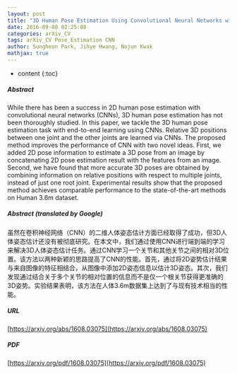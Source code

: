 ```yaml
---
layout: post
title: "3D Human Pose Estimation Using Convolutional Neural Networks with 2D Pose Information"
date: 2016-09-08 02:25:08
categories: arXiv_CV
tags: arXiv_CV Pose_Estimation CNN
author: Sungheon Park, Jihye Hwang, Nojun Kwak
mathjax: true
---
```


* content
{:toc}

##### Abstract
While there has been a success in 2D human pose estimation with convolutional neural networks (CNNs), 3D human pose estimation has not been thoroughly studied. In this paper, we tackle the 3D human pose estimation task with end-to-end learning using CNNs. Relative 3D positions between one joint and the other joints are learned via CNNs. The proposed method improves the performance of CNN with two novel ideas. First, we added 2D pose information to estimate a 3D pose from an image by concatenating 2D pose estimation result with the features from an image. Second, we have found that more accurate 3D poses are obtained by combining information on relative positions with respect to multiple joints, instead of just one root joint. Experimental results show that the proposed method achieves comparable performance to the state-of-the-art methods on Human 3.6m dataset.

##### Abstract (translated by Google)
虽然在卷积神经网络（CNN）的二维人体姿态估计方面已经取得了成功，但3D人体姿态估计还没有被彻底研究。在本文中，我们通过使用CNN进行端到端的学习来解决3D人体姿态估计任务。通过CNN学习一个关节和其他关节之间的相对3D位置。该方法以两种新颖的思路提高了CNN的性能。首先，通过将2D姿势估计结果与来自图像的特征相结合，从图像中添加2D姿态信息以估计3D姿态。其次，我们发现通过结合关于多个关节的相对位置的信息而不是仅一个根关节获得更准确的3D姿势。实验结果表明，该方法在人体3.6m数据集上达到了与现有技术相当的性能。

##### URL
[https://arxiv.org/abs/1608.03075](https://arxiv.org/abs/1608.03075)

##### PDF
[https://arxiv.org/pdf/1608.03075](https://arxiv.org/pdf/1608.03075)

